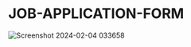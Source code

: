 ﻿# JOB-APPLICATION-FORM
![Screenshot 2024-02-04 033658](https://github.com/GXNDHI/JOB-APPLICATION-FORM/assets/92109865/71752200-070a-4bce-b7d0-2a3fcc1db97b)

